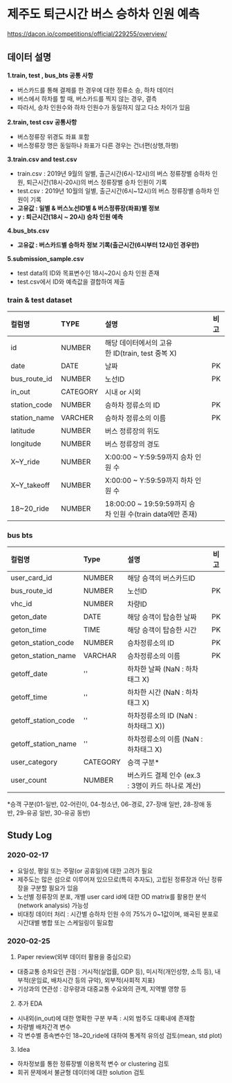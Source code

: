 # 제주도 퇴근시간 버스 승하차 인원 예측  
https://dacon.io/competitions/official/229255/overview/  

## 데이터 설명  
**1.train, test , bus_bts 공통 사항**  
- 버스카드를 통해 결제를 한 경우에 대한 정류소 승, 하차 데이터  
- 버스에서 하차를 할 때, 버스카드를 찍지 않는 경우, 결측  
- 따라서, 승차 인원수와 하차 인원수가 동일하지 않고 다소 차이가 있음  

**2.train, test csv 공통사항**  
- 버스정류장 위경도 좌표 포함  
- 버스정류장 명은 동일하나 좌표가 다른 경우는 건너편(상행,하행)  

**3.train.csv and test.csv**  
- train.csv : 2019년 9월의 일별, 출근시간(6시-12시)의 버스 정류장별 승하차 인원,    퇴근시간(18시-20시)의 버스 정류장별 승차 인원이 기록  
- test.csv : 2019년 10월의 일별, 출근시간(6시~12시)의 버스 정류장별 승하차 인원이 기록  
- **고유값 : 일별 & 버스노선ID별 & 버스정류장(좌표)별 정보**  
- **y : 퇴근시간(18시 ~ 20시) 승차 인원 예측**  

**4.bus_bts.csv**  
- **고유값 : 버스카드별 승하차 정보 기록(출근시간(6시부터 12시)인 경우만)**

**5.submission_sample.csv**  
- test data의 ID와 목표변수인 18시~20시 승차 인원 존재  
- test.csv에서 ID와 예측값을 결합하여 제출  

### train & test dataset   

| 컬럼명 | TYPE | 설명 | 비고 | 
|:---|:---|:---|:---:|
| id | NUMBER | 해당 데이터에서의 고유한 ID(train, test 중복 X) |
| date | DATE | 날짜 | PK |
| bus_route_id | NUMBER | 노선ID | PK |
| in_out | CATEGORY | 시내 or 시외 |
| station_code | NUMBER | 승하차 정류소의 ID | PK |
| station_name | VARCHER | 승하차 정류소의 이름 | PK |
| latitude | NUMBER | 버스 정류장의 위도 |
| longitude | NUMBER |	버스 정류장의 경도 |
| X~Y_ride | NUMBER | 	X:00:00 ~ Y:59:59까지 승차 인원 수 |
| X~Y_takeoff | NUMBER | X:00:00 ~ Y:59:59까지 하차 인원 수 |
| 18~20_ride | NUMBER |	18:00:00 ~ 19:59:59까지 승차 인원 수(train data에만 존재) |

### bus bts  

| 컬럼명 | Type | 설명 | 비고 |
|:---|:---|:---|:---:|
| user_card_id | NUMBER | 해당 승객의 버스카드ID |
| bus_route_id | NUMBER | 노선ID | PK |
| vhc_id | NUMBER | 차량ID |
| geton_date | DATE | 해당 승객이 탑승한 날짜 | PK |
| geton_time | TIME | 해당 승객이 탑승한 시간 | PK |
| geton_station_code | NUMBER | 승차정류소의 ID | PK |
| geton_station_name | VARCHAR | 승차정류소의 이름 | PK | 
| getoff_date | '' | 하차한 날짜 (NaN : 하차태그 X) |
| getoff_time | '' | 하차한 시간 (NaN : 하차태그 X) | 
| getoff_station_code | '' | 하차정류소의 ID (NaN : 하차태그 X)) | 
| getoff_station_name | '' | 하차정류소의 이름 (NaN : 하차태그 X) | 
| user_category | CATEGORY | 승객 구분*  | 
| user_count | NUMBER | 버스카드 결제 인수 (ex.3 : 3명이 카드 하나로 계산) |

*승객 구분(01-일반, 02-어린이, 04-청소년, 06-경로, 27-장애 일반, 28-장애 동반, 29-유공 일반, 30-유공 동반)  


## Study Log  

### 2020-02-17  
- 요일성, 평일 또는 주말(or 공휴일)에 대한 고려가 필요  
- 제주도는 많은 섬으로 이루어져 있으므로(특히 추자도), 고립된 정류장과 아닌 정류장을 구분할 필요가 있음  
- 노선별 정류장의 분포, 개별 user card id에 대한 OD matrix를 활용한 분석(network analysis) 가능성  
- 비대칭 데이터 처리 : 시간별 승하차 인원 수의 75%가 0~1값이며, 왜곡된 분포로 시간대별 병합 또는 스케일링이 필요함  

### 2020-02-25  
1. Paper review(외부 데이터 활용을 중심으로)  
- 대중교통 승차요인 관점 : 거시적(실업률, GDP 등), 미시적(개인성향, 소득 등), 내부적(운임료, 배차시간 등의 규악), 외부적(사회적 지표)  
- 기상과의 연관성 : 강우량과 대중교통 수요와의 관계, 지역별 영향 등
2. 추가 EDA  
- 시내외(in_out)에 대한 명확한 구분 부족 : 시외 범주도 대륙내에 존재함  
- 차량별 배차간격 변수  
- 각 변수별 종속변수인 18~20_ride에 대하여 통계적 유의성 검토(mean, std plot)  
3. Idea  
- 하차정보를 통한 정류장별 이용목적 변수 or clustering 검토  
- 회귀 문제에서 불균형 데이터에 대한 solution 검토  


